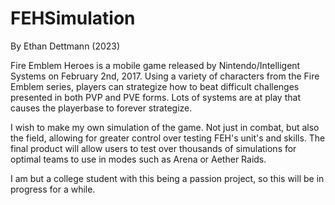 # FEHSimulation
By Ethan Dettmann (2023)

Fire Emblem Heroes is a mobile game released by Nintendo/Intelligent Systems on February 2nd, 2017. 
Using a variety of characters from the Fire Emblem series, players can strategize how to beat difficult challenges
presented in both PVP and PVE forms. Lots of systems are at play that causes the playerbase to forever strategize.

I wish to make my own simulation of the game. Not just in combat, but also the field, allowing for greater control
over testing FEH's unit's and skills. The final product will allow users to test over thousands of simulations for
optimal teams to use in modes such as Arena or Aether Raids.

I am but a college student with this being a passion project, so this will be in progress for a while.
